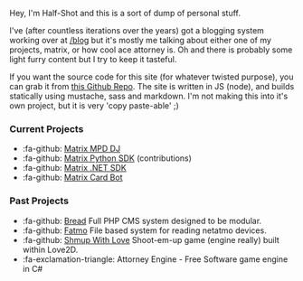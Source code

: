 Hey, I'm Half-Shot and this is a sort of dump of personal stuff.

I've (after countless iterations over the years) got a blogging system working over at [/blog](/blog/index) but it's mostly me talking about either one of my projects, matrix, or how cool ace attorney is. Oh and there is probably some light furry content but I try to keep it tasteful.

If you want the source code for this site (for whatever twisted purpose), you can grab it from [this Github  Repo](https://github.com/Half-Shot/half-shot.uk). The site is written in JS (node), and builds statically using mustache, sass and markdown. I'm not making this into it's own project, but it is very 'copy paste-able' ;)

### Current Projects
* :fa-github: [Matrix MPD DJ](https://github.com/Half-Shot/matrix-mpd-dj)
* :fa-github: [Matrix Python SDK](https://github.com/matrix-org/matrix-python-sdk) (contributions)
* :fa-github: [Matrix .NET SDK](https://github.com/Half-Shot/matrix-dotnet-sdk)
* :fa-github: [Matrix Card Bot](https://github.com/Half-Shot/matrix-card-bot)

### Past Projects

* :fa-github: [Bread](https://github.com/Half-Shot/bread) Full PHP CMS system designed to be modular.
* :fa-github: [Fatmo](https://github.com/Half-Shot/fatmo) File based system for reading netatmo devices.
* :fa-github: [Shmup With Love](https://github.com/Half-Shot/ShmupWithLove) Shoot-em-up game (engine really) built within Love2D.
* :fa-exclamation-triangle: Attorney Engine - Free Software game engine in C#
